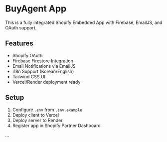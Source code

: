 # BuyAgent App

This is a fully integrated Shopify Embedded App with Firebase, EmailJS, and OAuth support.

## Features
- Shopify OAuth
- Firebase Firestore Integration
- Email Notifications via EmailJS
- i18n Support (Korean/English)
- Tailwind CSS UI
- Vercel/Render deployment ready

## Setup
1. Configure `.env` from `.env.example`
2. Deploy client to Vercel
3. Deploy server to Render
4. Register app in Shopify Partner Dashboard

...